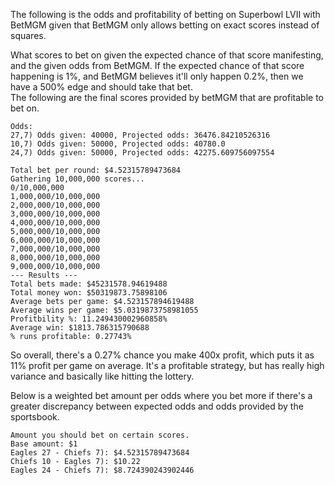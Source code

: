 The following is the odds and profitability of betting on Superbowl LVII with BetMGM given that BetMGM only allows betting on exact scores instead of squares.  


What scores to bet on given the expected chance of that score manifesting, and the given odds from BetMGM. If the expected chance of that score happening is 1%, and BetMGM believes it'll only happen 0.2%, then we have a 500% edge and should take that bet.  
The following are the final scores provided by betMGM that are profitable to bet on. 
```
Odds:
27,7) Odds given: 40000, Projected odds: 36476.84210526316
10,7) Odds given: 50000, Projected odds: 40780.0
24,7) Odds given: 50000, Projected odds: 42275.609756097554
```



```
Total bet per round: $4.52315789473684
Gathering 10,000,000 scores...
0/10,000,000
1,000,000/10,000,000
2,000,000/10,000,000
3,000,000/10,000,000
4,000,000/10,000,000
5,000,000/10,000,000
6,000,000/10,000,000
7,000,000/10,000,000
8,000,000/10,000,000
9,000,000/10,000,000
--- Results ---
Total bets made: $45231578.94619488
Total money won: $50319873.75898106
Average bets per game: $4.523157894619488
Average wins per game: $5.0319873758981055
Profitbility %: 11.249430002960858%
Average win: $1813.786315790688
% runs profitable: 0.27743%
```
So overall, there's a 0.27% chance you make 400x profit, which puts it as 11% profit per game on average. It's a profitable strategy, but has really high variance and basically like hitting the lottery. 


Below is a weighted bet amount per odds where you bet more if there's a greater discrepancy between expected odds and odds provided by the sportsbook.
```
Amount you should bet on certain scores.
Base amount: $1
Eagles 27 - Chiefs 7): $4.52315789473684
Chiefs 10 - Eagles 7): $10.22
Eagles 24 - Chiefs 7): $8.724390243902446
```